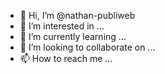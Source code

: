 - 👋 Hi, I’m @nathan-publiweb
- 👀 I’m interested in ...
- 🌱 I’m currently learning ...
- 💞️ I’m looking to collaborate on ...
- 📫 How to reach me ...

<!---
nathan-publiweb/nathan-publiweb is a ✨ special ✨ repository because its `README.md` (this file) appears on your GitHub profile.
You can click the Preview link to take a look at your changes.
--->
